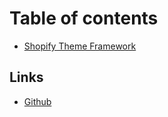# Table of contents

* [Shopify Theme Framework](README.md)

## Links

* [Github](https://github.com/Elkfox/Concrete/)
